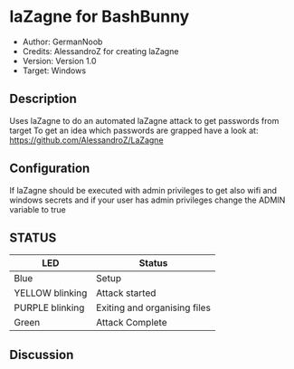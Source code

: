 # laZagne for BashBunny

* Author: GermanNoob
* Credits: AlessandroZ for creating laZagne
* Version: Version 1.0
* Target: Windows

## Description

Uses laZagne to do an automated laZagne attack to get passwords from target
To get an idea which passwords are grapped have a look at: https://github.com/AlessandroZ/LaZagne

## Configuration

If laZagne should be executed with admin privileges to get also wifi and windows secrets and
if your user has admin privileges change the ADMIN variable to true

## STATUS

| LED                | Status                           |
| ------------------ | -------------------------------- |
| Blue               | Setup                            |
| YELLOW blinking    | Attack started                   |
| PURPLE blinking    | Exiting and organising files     |
| Green              | Attack Complete                  |

## Discussion
